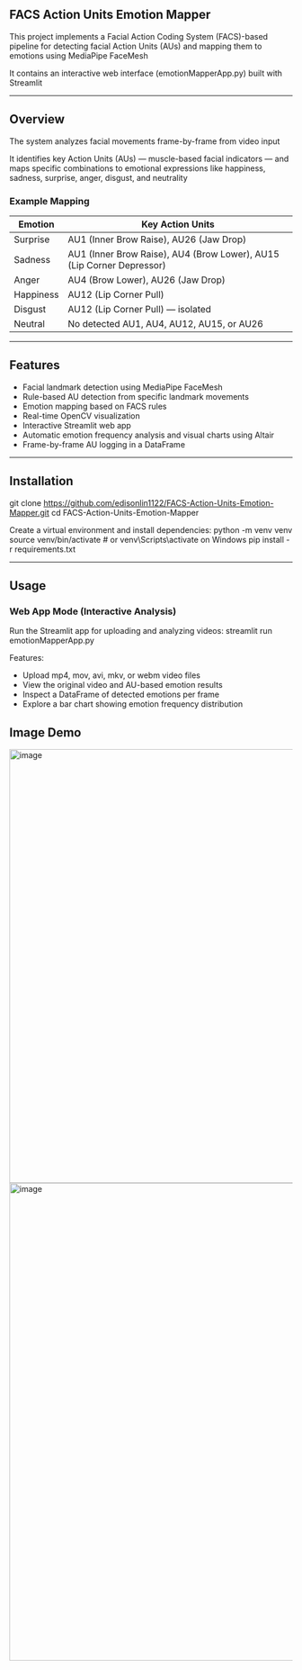 ## FACS Action Units Emotion Mapper

This project implements a Facial Action Coding System (FACS)-based pipeline for detecting facial Action Units (AUs) and mapping them to emotions using MediaPipe FaceMesh

It contains an interactive web interface (emotionMapperApp.py) built with Streamlit

---

## Overview

The system analyzes facial movements frame-by-frame from video input

It identifies key Action Units (AUs) — muscle-based facial indicators — and maps specific combinations to emotional expressions like happiness, sadness, surprise, anger, disgust, and neutrality

### Example Mapping

Emotion | Key Action Units
--------|-----------------
Surprise | AU1 (Inner Brow Raise), AU26 (Jaw Drop)
Sadness  | AU1 (Inner Brow Raise), AU4 (Brow Lower), AU15 (Lip Corner Depressor)
Anger    | AU4 (Brow Lower), AU26 (Jaw Drop)
Happiness | AU12 (Lip Corner Pull)
Disgust  | AU12 (Lip Corner Pull) — isolated
Neutral  | No detected AU1, AU4, AU12, AU15, or AU26

---

## Features

- Facial landmark detection using MediaPipe FaceMesh
- Rule-based AU detection from specific landmark movements
- Emotion mapping based on FACS rules
- Real-time OpenCV visualization
- Interactive Streamlit web app
- Automatic emotion frequency analysis and visual charts using Altair
- Frame-by-frame AU logging in a DataFrame

---

## Installation
git clone https://github.com/edisonlin1122/FACS-Action-Units-Emotion-Mapper.git
cd FACS-Action-Units-Emotion-Mapper

Create a virtual environment and install dependencies:
python -m venv venv
source venv/bin/activate  # or venv\Scripts\activate on Windows
pip install -r requirements.txt

---

## Usage

### Web App Mode (Interactive Analysis)

Run the Streamlit app for uploading and analyzing videos:
streamlit run emotionMapperApp.py

Features:

- Upload mp4, mov, avi, mkv, or webm video files
- View the original video and AU-based emotion results
- Inspect a DataFrame of detected emotions per frame
- Explore a bar chart showing emotion frequency distribution

## Image Demo

<img width="1801" height="771" alt="image" src="https://github.com/user-attachments/assets/b9e51247-71b8-42f5-921b-21728ce2d9dd" />
<img width="885" height="849" alt="image" src="https://github.com/user-attachments/assets/3e735047-2bc8-4c06-802a-ab091e5a44e1" />

